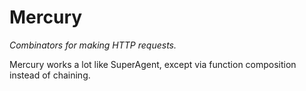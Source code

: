 # Mercury
_Combinators for making HTTP requests._

Mercury works a lot like SuperAgent, except via function composition instead of chaining.